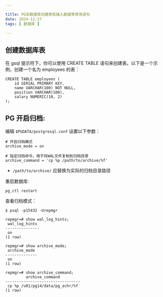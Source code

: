 ```yaml
---

title: PG系数据库创建表和插入数据等常用语句
date: 2024-12-27
tags: [ 数据库 ]

---
```


## 创建数据库表

在 gsql 提示符下，你可以使用 CREATE TABLE 语句来创建表。以下是一个示例，创建一个名为 employees 的表：

```
CREATE TABLE employees (
    id SERIAL PRIMARY KEY,
    name VARCHAR(100) NOT NULL,
    position VARCHAR(100),
    salary NUMERIC(10, 2)
);

```

## PG 开启归档:

编辑 `$PGDATA/postgresql.conf` 设置以下参数：

```
# 开启归档模式
archive_mode = on
   
# 指定归档命令，用于将WAL文件复制到归档目录
archive_command = 'cp %p /path/to/archive/%f'
```

- `/path/to/archive/` 应替换为实际的归档目录路径

重启数据库:

```
pg_ctl restart
```

查看归档模式：

```
$ psql -p15432 -Urepmgr

repmgr=# show wal_log_hints;
 wal_log_hints
---------------
 on
(1 row)

repmgr=# show archive_mode;
 archive_mode
--------------
 on
(1 row)

repmgr=# show archive_command;
         archive_command
---------------------------------
 cp %p /u01/pg14/data/pg_achr/%f
(1 row)

```